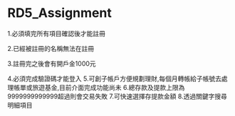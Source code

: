 # RD5_Assignment

1.必須填完所有項目確認後才能註冊

2.已經被註冊的名稱無法在註冊

3.註冊完之後會有開戶金1000元

4.必須完成驗證碼才能登入
5.可創子帳戶方便規劃理財,每個月轉帳給子帳號去處理帳單或旅遊基金,目前介面完成功能尚未
6.總存款及提款上限為9999999999999超過則會交易失敗
7.可快速選擇存提款金額
8.透過關鍵字搜尋明細項目

